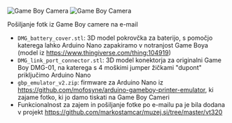 ![Game Boy Camera](https://raw.githubusercontent.com/markostamcar/muzej.si/master/gb-camera/gb1.jpg) ![Game Boy Camera](https://raw.githubusercontent.com/markostamcar/muzej.si/master/gb-camera/gb2.jpg)

Pošiljanje fotk iz Game Boy camere na e-mail

- `DMG_battery_cover.stl`: 3D model pokrovčka za baterijo, s pomočjo katerega lahko Arduino Nano zapakiramo v notranjost Game Boya (model iz https://www.thingiverse.com/thing:104919)
- `DMG_link_port_connector.stl`: 3D model konektorja za originalni Game Boy DMG-01, na katerega s 4 moškimi jumper žičkami "dupont" priključimo Arduino Nano
- `gbp_emulator_v2.zip`: firmware za Arduino Nano iz https://github.com/mofosyne/arduino-gameboy-printer-emulator, ki zajame fotko, ki jo damo tiskati na Game Boy Cameri
- Funkcionalnost za zajem in pošiljanje fotke po e-mailu pa je bila dodana v projekt https://github.com/markostamcar/muzej.si/tree/master/vt320

